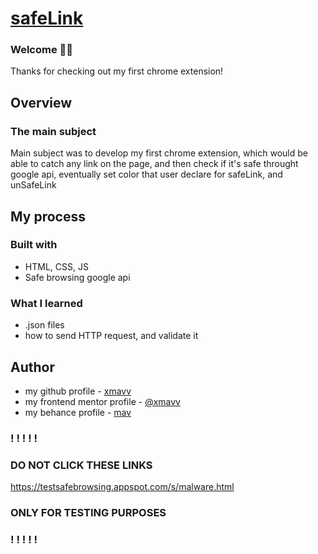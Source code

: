 # [safeLink]()

### Welcome 👨‍💻

Thanks for checking out my first chrome extension!

## Overview

### The main subject

Main subject was to develop my first chrome extension, which would be able to catch any link on the page, and then check if it's safe throught google api, eventually set color that user declare for safeLink, and unSafeLink

## My process

### Built with

- HTML, CSS, JS
- Safe browsing google api

### What I  learned

- .json files
- how to send HTTP request, and validate it

## Author

- my github profile - [xmavv](https://github.com/xmavv)
- my frontend mentor profile - [@xmavv](https://www.frontendmentor.io/profile/xmavv)
- my behance profile - [mav](https://www.behance.net/mavrgb)



### ! ! ! ! !
### DO NOT CLICK THESE LINKS

https://testsafebrowsing.appspot.com/s/malware.html
  
### ONLY FOR TESTING PURPOSES
### ! ! ! ! !
